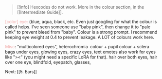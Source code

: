 
  >[!info] Hexcodes do not work. More in the colour section, in the [[Intermediate Guide]]. <br>

<font color=F1ACAB>[color] eye:</font> 
(blue, aqua, black, etc. 
Even just googling for what the colour is called helps. I've seen someone use "baby pink", then change it to "pale pink" to prevent bleed from "baby". 
Colour is a strong prompt. I recommend keeping eye weight at 0.4 to prevent leakage. A LOT of colours work here. 

<font color=F1ACAB>Misc</font>:
"multicolored eyes", heterochromia 
colour + pupil
colour + sclera
bags under eyes, glowing eyes, crazy eyes, text emotes also work for eyes like "><" (you might need a specific LoRA for that).
hair over both eyes, hair over one eye, blindfold, eyepatch, glasses, 

Next: [[5. Ears]]
